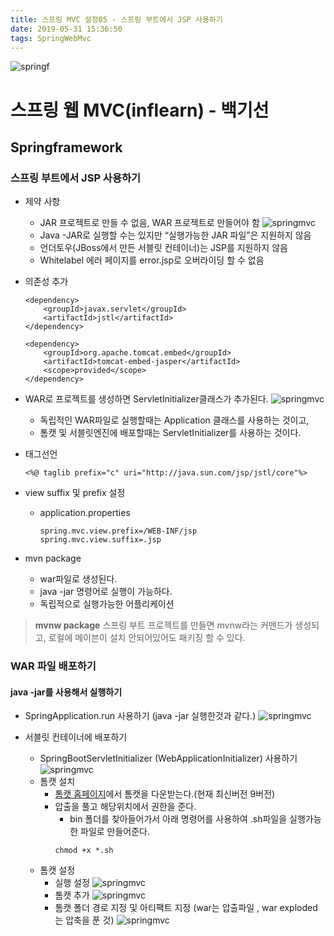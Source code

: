 ```yaml
---
title: 스프링 MVC 설정05 - 스프링 부트에서 JSP 사용하기
date: 2019-05-31 15:36:50
tags: SpringWebMvc
---
```

![springf](/images/springframwork-logo.png)
# 스프링 웹 MVC(inflearn) - 백기선 
## Springframework

### 스프링 부트에서 JSP 사용하기
- 제약 사항
    - JAR 프로젝트로 만들 수 없음, WAR 프로젝트로 만들어야 함
        ![springmvc](/images/springwebmvc/springwebmvc05-1.png)
    - Java -JAR로 실행할 수는 있지만 “실행가능한 JAR 파일”은 지원하지 않음
    - 언더토우(JBoss에서 만든 서블릿 컨테이너)는 JSP를 지원하지 않음
    - Whitelabel 에러 페이지를 error.jsp로 오버라이딩 할 수 없음

- 의존성 추가
    ```
    <dependency>
        <groupId>javax.servlet</groupId>
        <artifactId>jstl</artifactId>
    </dependency>
    
    <dependency>
        <groupId>org.apache.tomcat.embed</groupId>
        <artifactId>tomcat-embed-jasper</artifactId>
        <scope>provided</scope>
    </dependency>
    ```
    
- WAR로 프로젝트를 생성하면 ServletInitializer클래스가 추가된다.
    ![springmvc](/images/springwebmvc/springwebmvc05-2.png)
    - 독립적인 WAR파일로 실행할때는 Application 클래스를 사용하는 것이고,
    - 톰캣 및 서블릿엔진에 배포할때는 ServletInitializer를 사용하는 것이다.
    
- 태그선언
    ```
    <%@ taglib prefix="c" uri="http://java.sun.com/jsp/jstl/core"%>
    ```
    
- view suffix 및 prefix 설정
    - application.properties
        ```
        spring.mvc.view.prefix=/WEB-INF/jsp
        spring.mvc.view.suffix=.jsp
        ```

- mvn package
    - war파일로 생성된다.
    - java -jar 명령어로 실행이 가능하다.
    - 독립적으로 실행가능한 어플리케이션

>**mvnw package**
스프링 부트 프로젝트를 만들면 mvnw라는 커맨드가 생성되고,
로컬에 메이븐이 설치 안되어있어도 패키징 할 수 있다. 

### WAR 파일 배포하기
#### java -jar를 사용해서 실행하기
- SpringApplication.run 사용하기 (java -jar 실행한것과 같다.)
    ![springmvc](/images/springwebmvc/springwebmvc05-3.png)
    
- 서블릿 컨테이너에 배포하기
    - SpringBootServletInitializer (WebApplicationInitializer) 사용하기
    ![springmvc](/images/springwebmvc/springwebmvc05-4.png)
    - 톰캣 설치
        - [톰캣 홈페이지](https://tomcat.apache.org/download-90.cgi)에서 톰캣을 다운받는다.(현재 최신버전 9버전)
        - 압출을 풀고 해당위치에서 권한을 준다.
            - bin 폴더를 찾아들어가서 아래 명령어를 사용하여 \.sh파일을 실행가능한 파일로 만들어준다.
            ```
            chmod +x *.sh
            ```
    - 톰캣 설정
        - 실행 설정
        ![springmvc](/images/springwebmvc/springwebmvc05-5.png)
        - 톰캣 추가
        ![springmvc](/images/springwebmvc/springwebmvc05-6.png)
        - 톰캣 폴더 경로 지정 및 아티팩트 지정 (war는 압출파일 , war exploded는 압축을 푼 것)
        ![springmvc](/images/springwebmvc/springwebmvc05-7.png)

